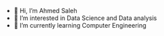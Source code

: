 - 👋 Hi, I’m Ahmed Saleh 
- 👀 I’m interested in Data Science and Data analysis 
- 🌱 I’m currently learning Computer Engineering

<!---
ahmedsaleh17/ahmedsaleh17 is a ✨ special ✨ repository because its `README.md` (this file) appears on your GitHub profile.
You can click the Preview link to take a look at your changes.
--->

